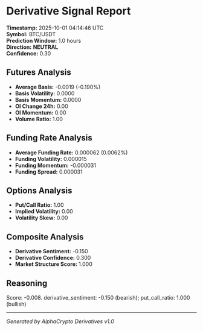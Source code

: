 # Derivative Signal Report

**Timestamp:** 2025-10-01 04:14:46 UTC  
**Symbol:** BTC/USDT  
**Prediction Window:** 1.0 hours  
**Direction:** **NEUTRAL**  
**Confidence:** 0.30

## Futures Analysis
- **Average Basis:** -0.0019 (-0.190%)
- **Basis Volatility:** 0.0000
- **Basis Momentum:** 0.0000
- **OI Change 24h:** 0.00
- **OI Momentum:** 0.00
- **Volume Ratio:** 1.00

## Funding Rate Analysis
- **Average Funding Rate:** 0.000062 (0.0062%)
- **Funding Volatility:** 0.000015
- **Funding Momentum:** -0.000031
- **Funding Spread:** 0.000031

## Options Analysis
- **Put/Call Ratio:** 1.00
- **Implied Volatility:** 0.00
- **Volatility Skew:** 0.00

## Composite Analysis
- **Derivative Sentiment:** -0.150
- **Derivative Confidence:** 0.300
- **Market Structure Score:** 1.000

## Reasoning
Score: -0.008. derivative_sentiment: -0.150 (bearish); put_call_ratio: 1.000 (bullish)

---
*Generated by AlphaCrypto Derivatives v1.0*
